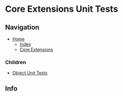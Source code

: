 # Core Extensions Unit Tests

## Navigation

* [Home](/README.md)
	* [Index](/docs/Index.md)
	* [Core Extensions](/src/CoreExtensions/README.md)

### Children

* [Object Unit Tests](/src/CoreExtensionsUnitTests/Object/README.md)

## Info